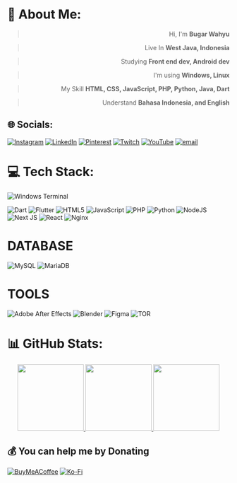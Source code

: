 # 💫 About Me:
<div align=right>
  
> Hi, I'm **Bugar Wahyu**

> Live In **West Java, Indonesia**

> Studying **Front end dev, Android dev**

> I'm using **Windows, Linux**

> My Skill **HTML, CSS, JavaScript, PHP, Python, Java, Dart**

> Understand **Bahasa Indonesia, and English**

</div>

## 🌐 Socials:
[![Instagram](https://img.shields.io/badge/Instagram-%23E4405F.svg?logo=Instagram&logoColor=white)](https://instagram.com/wxyy.agd) [![LinkedIn](https://img.shields.io/badge/LinkedIn-%230077B5.svg?logo=linkedin&logoColor=white)](https://linkedin.com/in/bugar-wahyu-661382348) [![Pinterest](https://img.shields.io/badge/Pinterest-%23E60023.svg?logo=Pinterest&logoColor=white)](https://pinterest.com/wahyu1824joingd) [![Twitch](https://img.shields.io/badge/Twitch-%239146FF.svg?logo=Twitch&logoColor=white)](https://twitch.tv/wahyu1824) [![YouTube](https://img.shields.io/badge/YouTube-%23FF0000.svg?logo=YouTube&logoColor=white)](https://youtube.com/@wxyy756) [![email](https://img.shields.io/badge/Email-D14836?logo=gmail&logoColor=white)](mailto:wahyu1824joingd@gmail.com) 

# 💻 Tech Stack:
![Windows Terminal](https://img.shields.io/badge/Windows%20Terminal-%234D4D4D.svg?style=for-the-badge&logo=windows-terminal&logoColor=white)

![Dart](https://img.shields.io/badge/dart-%230175C2.svg?style=for-the-badge&logo=dart&logoColor=white) ![Flutter](https://img.shields.io/badge/Flutter-%2302569B.svg?style=for-the-badge&logo=Flutter&logoColor=white)
![HTML5](https://img.shields.io/badge/html5-%23E34F26.svg?style=for-the-badge&logo=html5&logoColor=white) 
![JavaScript](https://img.shields.io/badge/javascript-%23323330.svg?style=for-the-badge&logo=javascript&logoColor=%23F7DF1E)
![PHP](https://img.shields.io/badge/php-%23777BB4.svg?style=for-the-badge&logo=php&logoColor=white) 
![Python](https://img.shields.io/badge/python-3670A0?style=for-the-badge&logo=python&logoColor=ffdd54)
![NodeJS](https://img.shields.io/badge/node.js-6DA55F?style=for-the-badge&logo=node.js&logoColor=white) 
![Next JS](https://img.shields.io/badge/Next-black?style=for-the-badge&logo=next.js&logoColor=white)
![React](https://img.shields.io/badge/react-%2320232a.svg?style=for-the-badge&logo=react&logoColor=%2361DAFB)
![Nginx](https://img.shields.io/badge/nginx-%23009639.svg?style=for-the-badge&logo=nginx&logoColor=white)

# DATABASE
![MySQL](https://img.shields.io/badge/mysql-4479A1.svg?style=for-the-badge&logo=mysql&logoColor=white) 
![MariaDB](https://img.shields.io/badge/MariaDB-003545?style=for-the-badge&logo=mariadb&logoColor=white) 

# TOOLS
![Adobe After Effects](https://img.shields.io/badge/Adobe%20After%20Effects-9999FF.svg?style=for-the-badge&logo=Adobe%20After%20Effects&logoColor=white) 
![Blender](https://img.shields.io/badge/blender-%23F5792A.svg?style=for-the-badge&logo=blender&logoColor=white) 
![Figma](https://img.shields.io/badge/figma-%23F24E1E.svg?style=for-the-badge&logo=figma&logoColor=white) 
![TOR](https://img.shields.io/badge/tor-%237E4798.svg?style=for-the-badge&logo=tor-project&logoColor=white)

# 📊 GitHub Stats:

<div align="center">

<a href="https://github.com/wxyydesu">
  <img src="https://github-readme-stats.vercel.app/api?username=wxyydesu&theme=shadow_red&hide_border=false&include_all_commits=true&count_private=true" height="150" />
</a>
<a href="https://github.com/wxyydesu">
  <img src="https://github-readme-streak-stats.herokuapp.com/?user=wxyydesu&theme=shadow_red&hide_border=false" height="150" />
</a>
<a href="https://github.com/wxyydesu">
  <img src="https://github-readme-stats.vercel.app/api/top-langs/?username=wxyydesu&theme=shadow_red&hide_border=false&include_all_commits=true&count_private=true&layout=compact" height="150" />
</a>

</div>


  ## 💰 You can help me by Donating
  [![BuyMeACoffee](https://img.shields.io/badge/Buy%20Me%20a%20Coffee-ffdd00?style=for-the-badge&logo=buy-me-a-coffee&logoColor=black)](https://buymeacoffee.com/wxyydesu) [![Ko-Fi](https://img.shields.io/badge/Ko--fi-F16061?style=for-the-badge&logo=ko-fi&logoColor=white)](https://ko-fi.com/wxyydesu) 

<!---
- 👋 Hi, I’m @wxyydesu
- 👀 I’m interested in ...
- 🌱 I’m currently learning ...
- 💞️ I’m looking to collaborate on ...
- 📫 How to reach me ...
- 😄 Pronouns: binary
- ⚡ Fun fact: ...

wxyydesu/wxyydesu is a ✨ special ✨ repository because its `README.md` (this file) appears on your GitHub profile.
You can click the Preview link to take a look at your changes.
--->
